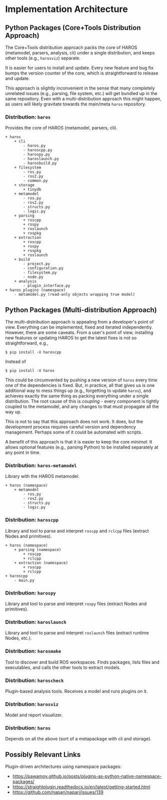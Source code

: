 # Implementation Architecture

## Python Packages (Core+Tools Distribution Approach)

The Core+Tools distribution approach packs the core of HAROS (metamodel, parsers, analysis, cli) under a single distribution, and keeps other tools (e.g., `harosviz`) separate.

It is easier for users to install and update.
Every new feature and bug fix bumps the version counter of the core, which is straightforward to release and update.

This approach is slightly inconvenient in the sense that many completely unrelated issues (e.g., parsing, file system, etc.) will get bundled up in the same repository.
Even with a multi-distribution approach this might happen, as users will likely gravitate towards the main/meta `haros` repository.

### Distribution: `haros`

Provides the core of HAROS (metamodel, parsers, cli).

```
+ haros
    + cli
        - haros.py
        - haroscpp.py
        - harospy.py
        - haroslaunch.py
        - harosbuild.py
    + filesystem
        - ros.py
        - ros2.py
        - common.py
    + storage
        + tinydb
    + metamodel
        - ros.py
        - ros2.py
        - structs.py
        - logic.py
    + parsing
        + roscpp
        + rospy
        + roslaunch
        + rospkg
    + extraction
        + roscpp
        + rospy
        + rospkg
        + roslaunch
    + build
        - project.py
        - configuration.py
        - filesystem.py
        - node.py
    + analysis
        - plugin_interface.py
+ haros_plugins (namespace)
    - metamodel.py (read-only objects wrapping true model)
```


## Python Packages (Multi-distribution Approach)

The multi-distribution approach is appealing from a developer's point of view.
Everything can be implemented, fixed and iterated independently.
However, there are some caveats.
From a user's point of view, installing new features or updating HAROS to get the latest fixes is not so straightforward, e.g.,

```
$ pip install -U haroscpp
```

Instead of

```
$ pip install -U haros
```

This could be circumvented by pushing a new version of `haros` every time one of the dependencies is fixed.
But, in practice, all that gives us is one additional way to mess things up (e.g., forgetting to update `haros`), and achieves exactly the same thing as packing everything under a single distribution.
The root cause of this is *coupling* - every component is tightly coupled to the metamodel, and any changes to that must propagate all the way up.

This is not to say that this approach does not work.
It does, but the development process requires careful version and dependency management.
Perhaps some of it could be automated with scripts.

A benefit of this approach is that it is easier to keep the core *minimal*.
It allows optional features (e.g., parsing Python) to be installed separately at any point in time.

### Distribution: `haros-metamodel`

Library with the HAROS metamodel.

```
+ haros (namespace)
    + metamodel
        - ros.py
        - ros2.py
        - structs.py
        - logic.py
```

### Distribution: `haroscpp`

Library and tool to parse and interpret `roscpp` and `rclcpp` files (extract Nodes and primitives).

```
+ haros (namespace)
    + parsing (namespace)
        + roscpp
        + rclcpp
    + extraction (namespace)
        + roscpp
        + rclcpp
+ haroscpp
    - main.py
```

### Distribution: `harospy`

Library and tool to parse and interpret `rospy` files (extract Nodes and primitives).

### Distribution: `haroslaunch`

Library and tool to parse and interpret `roslaunch` files (extract runtime Nodes, etc.).

### Distribution: `harosmake`

Tool to discover and build ROS workspaces.
Finds packages, lists files and executables, and calls the other tools to extract models.

### Distribution: `haroscheck`

Plugin-based analysis tools. Receives a model and runs plugins on it.

### Distribution: `harosviz`

Model and report visualizer.

### Distribution: `haros`

Depends on all the above (sort of a metapackage with cli and storage).

## Possibly Relevant Links

Plugin-driven architectures using namespace packages:

- https://pawamoy.github.io/posts/plugins-as-python-native-namespace-packages/
- https://straightplugin.readthedocs.io/en/latest/getting-started.html
- https://github.com/napari/napari/issues/139
